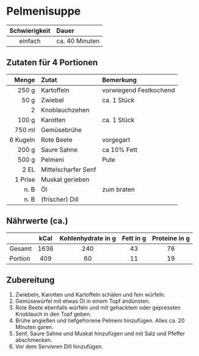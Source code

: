 # Pelmenisuppe

| Schwierigkeit | Dauer          |
|:-------------:|:---------------|
|    einfach    | ca. 40 Minuten |

## Zutaten für 4 Portionen
|    Menge | Zutat               | Bemerkung              |
|---------:|:--------------------|:-----------------------|
|    250 g | Kartoffeln          | vorwiegend Festkochend |
|     50 g | Zwiebel             | ca. 1 Stück            |
|        2 | Knoblauchzehen      |                        |
|    100 g | Karotten            | ca. 1 Stück            |
|   750 ml | Gemüsebrühe         |                        |
| 6 Kugeln | Rote Beete          | vorgegart              |
|    200 g | Saure Sahne         | ca 10% Fett            |
|    500 g | Pelmeni             | Pute                   |
|     2 EL | Mittelscharfer Senf |                        |
|  1 Prise | Muskat gerieben     |                        |
|     n. B | Öl                  | zum braten             |
|     n. B | (frischer) Dill     |                        |

## Nährwerte (ca.)
|         | kCal | Kohlenhydrate in g | Fett in g | Proteine in g |
|---------|:----:|:------------------:|:---------:|:-------------:|
| Gesamt  | 1636 |        240         |    43     |      76       |
| Portion | 409  |         60         |    11     |      19       |

## Zubereitung
1. Zwiebeln, Karotten und Kartoffeln schälen und fein würfeln.
2. Gemüsewürfel mit etwas Öl in einem Topf andünsten.
3. Rote Beete ebenfalls würfeln und mit gehacktem oder gepressten Knoblauch in den Topf geben.
4. Brühe angießen und tiefgefrorene Pelmeni hinzufügen. Alles ca. 20 Minuten garen.
5. Senf, Saure Sahne und Muskat hinzufügen und mit Salz und Pfeffer abschmecken.
6. Vor dem Servieren Dill hinzufügen.
